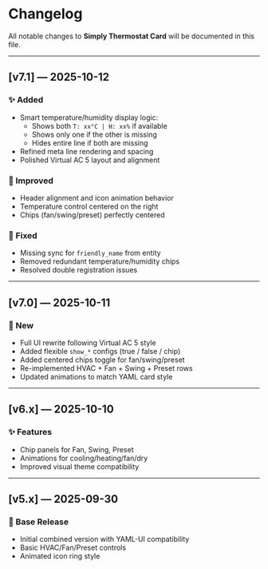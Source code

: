 # Changelog

All notable changes to **Simply Thermostat Card** will be documented in this file.

---

## [v7.1] — 2025-10-12
### ✨ Added
- Smart temperature/humidity display logic:
  - Shows both `T: xx°C | H: xx%` if available  
  - Shows only one if the other is missing  
  - Hides entire line if both are missing
- Refined meta line rendering and spacing
- Polished Virtual AC 5 layout and alignment

### 🎨 Improved
- Header alignment and icon animation behavior
- Temperature control centered on the right
- Chips (fan/swing/preset) perfectly centered

### 🧩 Fixed
- Missing sync for `friendly_name` from entity
- Removed redundant temperature/humidity chips
- Resolved double registration issues

---

## [v7.0] — 2025-10-11
### 🚀 New
- Full UI rewrite following Virtual AC 5 style  
- Added flexible `show_*` configs (true / false / chip)
- Added centered chips toggle for fan/swing/preset
- Re-implemented HVAC + Fan + Swing + Preset rows
- Updated animations to match YAML card style

---

## [v6.x] — 2025-10-10
### ✨ Features
- Chip panels for Fan, Swing, Preset
- Animations for cooling/heating/fan/dry
- Improved visual theme compatibility

---

## [v5.x] — 2025-09-30
### 🧱 Base Release
- Initial combined version with YAML-UI compatibility
- Basic HVAC/Fan/Preset controls
- Animated icon ring style
